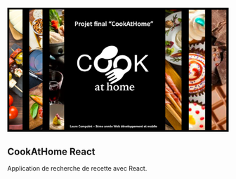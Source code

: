 <p align="center" ><img src="src/data/image/cookathome.png" width="900"></p>



## CookAtHome React

<p>Application de recherche de recette avec React.</p>

